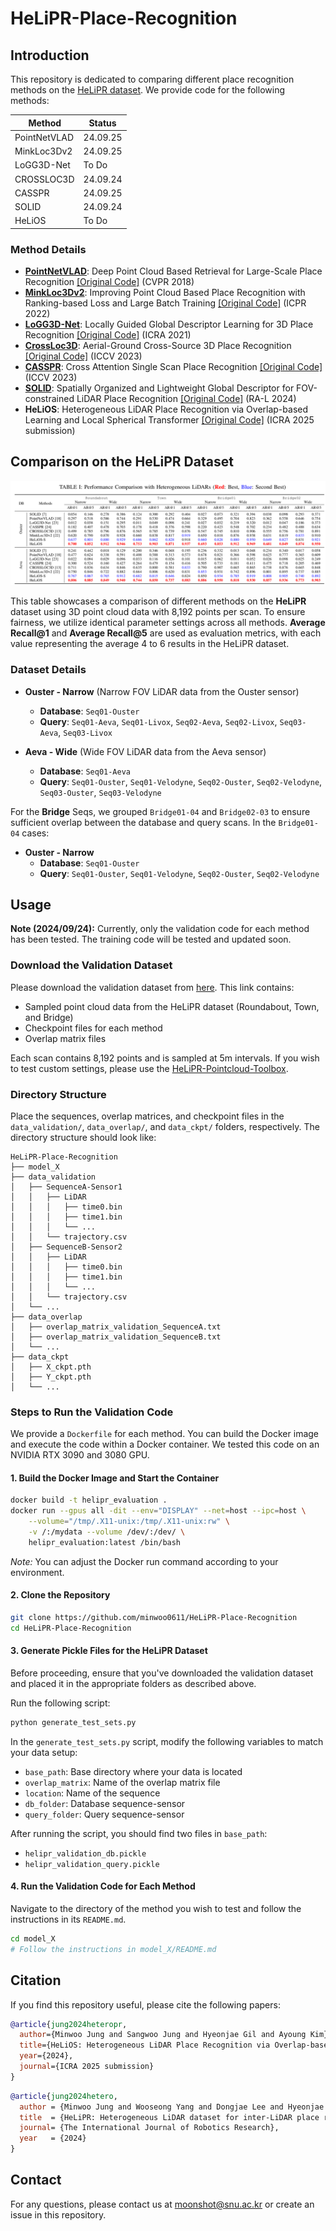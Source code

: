 # HeLiPR-Place-Recognition

## Introduction

This repository is dedicated to comparing different place recognition methods on the [HeLiPR dataset](https://sites.google.com/view/heliprdataset). We provide code for the following methods:

| Method         | Status     |
|----------------|------------|
| PointNetVLAD   | 24.09.25   |
| MinkLoc3Dv2    | 24.09.25   |
| LoGG3D-Net     | To Do      |
| CROSSLOC3D     | 24.09.24   |
| CASSPR         | 24.09.25   |
| SOLID          | 24.09.24   |
| HeLiOS         | To Do      |

### Method Details

- **[PointNetVLAD](https://arxiv.org/abs/1804.03492)**: Deep Point Cloud Based Retrieval for Large-Scale Place Recognition [[Original Code]](https://github.com/cattaneod/PointNetVlad-Pytorch) (CVPR 2018)
- **[MinkLoc3Dv2](https://arxiv.org/pdf/2203.00972v1)**: Improving Point Cloud Based Place Recognition with Ranking-based Loss and Large Batch Training [[Original Code]](https://github.com/jac99/MinkLoc3Dv2) (ICPR 2022)
- **[LoGG3D-Net](https://arxiv.org/abs/2109.08336)**: Locally Guided Global Descriptor Learning for 3D Place Recognition [[Original Code]](https://github.com/csiro-robotics/LoGG3D-Net) (ICRA 2021)
- **[CrossLoc3D](https://arxiv.org/abs/2303.17778)**: Aerial-Ground Cross-Source 3D Place Recognition [[Original Code]](https://github.com/rayguan97/crossloc3d) (ICCV 2023)
- **[CASSPR](https://arxiv.org/abs/2211.12542)**: Cross Attention Single Scan Place Recognition [[Original Code]](https://github.com/Yan-Xia/CASSPR) (ICCV 2023)
- **[SOLID](https://arxiv.org/abs/2408.07330)**: Spatially Organized and Lightweight Global Descriptor for FOV-constrained LiDAR Place Recognition [[Original Code]](https://github.com/sparolab/solid) (RA-L 2024)
- **HeLiOS**: Heterogeneous LiDAR Place Recognition via Overlap-based Learning and Local Spherical Transformer [[Original Code]](https://github.com/minwoo0611/HeLiOS) (ICRA 2025 submission)

## Comparison on the HeLiPR Dataset

![Comparison Table](assets/Table.png)

This table showcases a comparison of different methods on the **HeLiPR** dataset using 3D point cloud data with 8,192 points per scan. To ensure fairness, we utilize identical parameter settings across all methods. **Average Recall@1** and **Average Recall@5** are used as evaluation metrics, with each value representing the average 4 to 6 results in the HeLiPR dataset.

### Dataset Details

- **Ouster - Narrow** (Narrow FOV LiDAR data from the Ouster sensor)
  - **Database**: `Seq01-Ouster`
  - **Query**: `Seq01-Aeva`, `Seq01-Livox`, `Seq02-Aeva`, `Seq02-Livox`, `Seq03-Aeva`, `Seq03-Livox`

- **Aeva - Wide** (Wide FOV LiDAR data from the Aeva sensor)
  - **Database**: `Seq01-Aeva`
  - **Query**: `Seq01-Ouster`, `Seq01-Velodyne`, `Seq02-Ouster`, `Seq02-Velodyne`, `Seq03-Ouster`, `Seq03-Velodyne`

For the **Bridge** Seqs, we grouped `Bridge01-04` and `Bridge02-03` to ensure sufficient overlap between the database and query scans. In the `Bridge01-04` cases:

- **Ouster - Narrow**
  - **Database**: `Seq01-Ouster`
  - **Query**: `Seq01-Ouster`, `Seq01-Velodyne`, `Seq02-Ouster`, `Seq02-Velodyne`

## Usage

**Note (2024/09/24):** Currently, only the validation code for each method has been tested. The training code will be tested and updated soon.

### Download the Validation Dataset

Please download the validation dataset from [here](https://drive.google.com/drive/folders/10wXhjOnKlhkxm3a1Td34YdtNJCRFxIoZ?usp=drive_link). This link contains:

- Sampled point cloud data from the HeLiPR dataset (Roundabout, Town, and Bridge)
- Checkpoint files for each method
- Overlap matrix files

Each scan contains 8,192 points and is sampled at 5m intervals. If you wish to test custom settings, please use the [HeLiPR-Pointcloud-Toolbox](https://github.com/minwoo0611/HeLiPR-Pointcloud-Toolbox).

### Directory Structure

Place the sequences, overlap matrices, and checkpoint files in the `data_validation/`, `data_overlap/`, and `data_ckpt/` folders, respectively. The directory structure should look like:

```
HeLiPR-Place-Recognition
├── model_X
├── data_validation
│   ├── SequenceA-Sensor1
│   │   ├── LiDAR
│   │   │   ├── time0.bin
│   │   │   ├── time1.bin
│   │   │   └── ...
│   │   └── trajectory.csv
│   ├── SequenceB-Sensor2
│   │   ├── LiDAR
│   │   │   ├── time0.bin
│   │   │   ├── time1.bin
│   │   │   └── ...
│   │   └── trajectory.csv
│   └── ...
├── data_overlap
│   ├── overlap_matrix_validation_SequenceA.txt
│   ├── overlap_matrix_validation_SequenceB.txt
│   └── ...
├── data_ckpt
│   ├── X_ckpt.pth
│   ├── Y_ckpt.pth
│   └── ...
```

### Steps to Run the Validation Code

We provide a `Dockerfile` for each method. You can build the Docker image and execute the code within a Docker container. We tested this code on an NVIDIA RTX 3090 and 3080 GPU.

#### 1. Build the Docker Image and Start the Container

```bash
docker build -t helipr_evaluation .
docker run --gpus all -dit --env="DISPLAY" --net=host --ipc=host \
    --volume="/tmp/.X11-unix:/tmp/.X11-unix:rw" \
    -v /:/mydata --volume /dev/:/dev/ \
    helipr_evaluation:latest /bin/bash
```

*Note:* You can adjust the Docker run command according to your environment.

#### 2. Clone the Repository

```bash
git clone https://github.com/minwoo0611/HeLiPR-Place-Recognition
cd HeLiPR-Place-Recognition
```

#### 3. Generate Pickle Files for the HeLiPR Dataset

Before proceeding, ensure that you've downloaded the validation dataset and placed it in the appropriate folders as described above.

Run the following script:

```bash
python generate_test_sets.py
```

In the `generate_test_sets.py` script, modify the following variables to match your data setup:

- `base_path`: Base directory where your data is located
- `overlap_matrix`: Name of the overlap matrix file
- `location`: Name of the sequence
- `db_folder`: Database sequence-sensor
- `query_folder`: Query sequence-sensor

After running the script, you should find two files in `base_path`:

- `helipr_validation_db.pickle`
- `helipr_validation_query.pickle`

#### 4. Run the Validation Code for Each Method

Navigate to the directory of the method you wish to test and follow the instructions in its `README.md`.

```bash
cd model_X
# Follow the instructions in model_X/README.md
```

## Citation

If you find this repository useful, please cite the following papers:

```bibtex
@article{jung2024heteropr,
  author={Minwoo Jung and Sangwoo Jung and Hyeonjae Gil and Ayoung Kim},
  title={HeLiOS: Heterogeneous LiDAR Place Recognition via Overlap-based Learning and Local Spherical Transformer},
  year={2024},
  journal={ICRA 2025 submission}
}
```

```bibtex
@article{jung2024hetero,
  author = {Minwoo Jung and Wooseong Yang and Dongjae Lee and Hyeonjae Gil and Giseop Kim and Ayoung Kim},
  title  = {HeLiPR: Heterogeneous LiDAR dataset for inter-LiDAR place recognition under spatiotemporal variations},
  journal= {The International Journal of Robotics Research},
  year   = {2024}
}
```

## Contact

For any questions, please contact us at [moonshot@snu.ac.kr](mailto:moonshot@snu.ac.kr) or create an issue in this repository.
